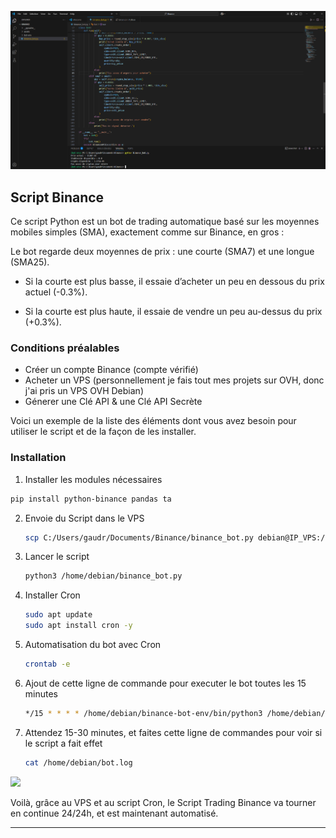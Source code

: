 
<p align="center">
  <img src="assets/capture 5.png"  width="800">
</p>

## Script Binance

Ce script Python est un bot de trading automatique basé sur les moyennes mobiles simples (SMA), exactement comme sur Binance, en gros : 

Le bot regarde deux moyennes de prix : une courte (SMA7) et une longue (SMA25).

- Si la courte est plus basse, il essaie d’acheter un peu en dessous du prix actuel (-0.3%).

- Si la courte est plus haute, il essaie de vendre un peu au-dessus du prix (+0.3%).

### Conditions préalables

- Créer un compte Binance (compte vérifié)
- Acheter un VPS (personnellement je fais tout mes projets sur OVH, donc j'ai pris un VPS OVH Debian)
- Génerer une Clé API & une Clé API Secrète

Voici un exemple de la liste des éléments dont vous avez besoin pour utiliser le script et de la façon de les installer.

### Installation

1. Installer les modules nécessaires

  ```sh
  pip install python-binance pandas ta
  ```

2. Envoie du Script dans le VPS

   ```sh
   scp C:/Users/gaudr/Documents/Binance/binance_bot.py debian@IP_VPS:/home/debian/
   ```

3. Lancer le script

   ```sh
   python3 /home/debian/binance_bot.py
   ```

3. Installer Cron

   ```sh
   sudo apt update
   sudo apt install cron -y
   ```

4. Automatisation du bot avec Cron

   ```sh
   crontab -e
   ```

5. Ajout de cette ligne de commande pour executer le bot toutes les 15 minutes

   ```sh
   */15 * * * * /home/debian/binance-bot-env/bin/python3 /home/debian/binance_bot.py
   ```

6. Attendez 15-30 minutes, et faites cette ligne de commandes pour voir si le script a fait effet

      ```sh
   cat /home/debian/bot.log
   ```
      <p align="center">
  <img src="assets/capture6.png"  width="800">
</p>   

Voilà, grâce au VPS et au script Cron, le Script Trading Binance va tourner en continue 24/24h, et est maintenant automatisé.

---



